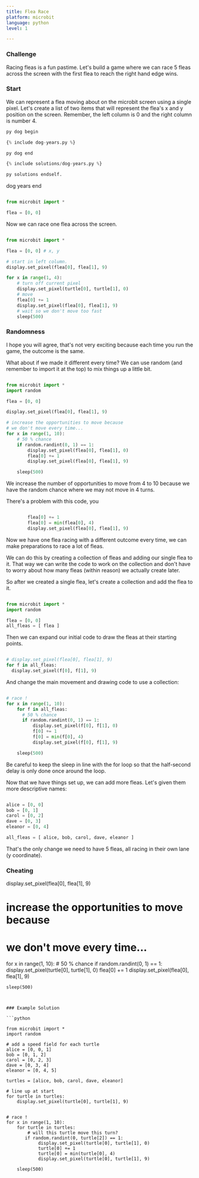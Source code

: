 ```yaml
---
title: Flea Race
platform: microbit
language: python
level: 1

---
```

### Challenge

Racing fleas is a fun pastime. Let's build a game where we can race 5 fleas across the screen with the first flea to reach the right hand edge wins.

### Start

We can represent a flea moving about on the microbit screen using a single pixel. Let's create a list of two items that will represent the flea's x and y position on the screen. Remember, the left column is 0 and the right column is number 4.

```python
py dog begin

{% include dog-years.py %}

py dog end

{% include solutions/dog-years.py %}

py solutions endself.

```
dog years end

```python

from microbit import *

flea = [0, 0]


```

Now we can race one flea across the screen.


```python

from microbit import *

flea = [0, 0] # x, y

# start in left column.
display.set_pixel(flea[0], flea[1], 9)

for x in range(1, 4):
    # turn off current pixel
    display.set_pixel(turtle[0], turtle[1], 0)
    # move
    flea[0] += 1
    display.set_pixel(flea[0], flea[1], 9)
    # wait so we don't move too fast
    sleep(500)        

```

### Randomness

I hope you will agree, that's not very exciting because each time you run the game, the outcome is the same.

What about if we made it different every time? We can use random (and remember to import it at the top) to mix things up a little bit.


```python

from microbit import *
import random

flea = [0, 0]

display.set_pixel(flea[0], flea[1], 9)

# increase the opportunities to move because
# we don't move every time...
for x in range(1, 10):
    # 50 % chance
    if random.randint(0, 1) == 1:
        display.set_pixel(flea[0], flea[1], 0)
        flea[0] += 1
        display.set_pixel(flea[0], flea[1], 9)

    sleep(500)        

```

We increase the number of opportunities to move from 4 to 10 because we have the random chance where we may not move in 4 turns.

There's a problem with this code, you

```python

        flea[0] += 1
        flea[0] = min(flea[0], 4)
        display.set_pixel(flea[0], flea[1], 9)

```

Now we have one flea racing with a different outcome every time, we can make preparations to race a lot of fleas.

We can do this by creating a collection of fleas and adding our single flea to it. That way we can write the code to work on the collection and don't have to worry about how many fleas (within reason) we actually create later.

So after we created a single flea, let's create a collection and add the flea to it.


```python

from microbit import *
import random

flea = [0, 0]
all_fleas = [ flea ]

```

Then we can expand our initial code to draw the fleas at their starting points.

```python

# display.set_pixel(flea[0], flea[1], 9)
for f in all_fleas:
  display.set_pixel(f[0], f[1], 9)

```

And change the main movement and drawing code to use a collection:

```python

# race !
for x in range(1, 10):
    for f in all_fleas:
      # 50 % chance
      if random.randint(0, 1) == 1:
          display.set_pixel(f[0], f[1], 0)
          f[0] += 1
          f[0] = min(f[0], 4)
          display.set_pixel(f[0], f[1], 9)

    sleep(500)        

```

Be careful to keep the sleep in line with the for loop so that the half-second delay is only done once around the loop.

Now that we have things set up, we can add more fleas. Let's given them more descriptive names:

```python

alice = [0, 0]
bob = [0, 1]
carol = [0, 2]
dave = [0, 3]
eleanor = [0, 4]

all_fleas = [ alice, bob, carol, dave, eleanor ]

```

That's the only change we need to have 5 fleas, all racing in their own lane (y coordinate).


### Cheating


display.set_pixel(flea[0], flea[1], 9)

# increase the opportunities to move because
# we don't move every time...
for x in range(1, 10):
    # 50 % chance
    if random.randint(0, 1) == 1:
        display.set_pixel(turtle[0], turtle[1], 0)
        flea[0] += 1
        display.set_pixel(flea[0], flea[1], 9)

    sleep(500)        

```


### Example Solution

```python

from microbit import *
import random

# add a speed field for each turtle
alice = [0, 0, 1]
bob = [0, 1, 2]
carol = [0, 2, 3]
dave = [0, 3, 4]
eleanor = [0, 4, 5]

turtles = [alice, bob, carol, dave, eleanor]

# line up at start
for turtle in turtles:
    display.set_pixel(turtle[0], turtle[1], 9)


# race !
for x in range(1, 10):
    for turtle in turtles:
        # will this turtle move this turn?
       if random.randint(0, turtle[2]) == 1:
            display.set_pixel(turtle[0], turtle[1], 0)
            turtle[0] += 1
            turtle[0] = min(turtle[0], 4)
            display.set_pixel(turtle[0], turtle[1], 9)

    sleep(500)        

```
